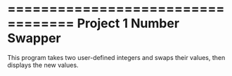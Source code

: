 ==================================
     Project 1 Number Swapper
==================================

This program takes two user-defined integers and swaps their values, then displays the new values.
